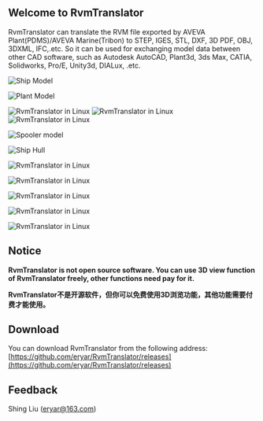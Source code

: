 ## Welcome to RvmTranslator
RvmTranslator can translate the RVM file exported by AVEVA Plant(PDMS)/AVEVA Marine(Tribon) to STEP, IGES, STL, DXF, 3D PDF, OBJ, 3DXML, IFC,.etc. So it can be used for exchanging model data between other CAD software, such as Autodesk AutoCAD, Plant3d, 3ds Max, CATIA, Solidworks, Pro/E, Unity3d, DIALux, .etc.

![Ship Model](https://img2020.cnblogs.com/blog/534255/202005/534255-20200506172032261-268769813.png)

![Plant Model](https://img2020.cnblogs.com/blog/534255/202005/534255-20200506172102410-137025943.png)

![RvmTranslator in Linux](https://img2018.cnblogs.com/blog/534255/201906/534255-20190624191135722-1068408374.png)
![RvmTranslator in Linux](https://img2018.cnblogs.com/blog/534255/201906/534255-20190624191204848-247420174.png)
![RvmTranslator in Linux](https://img2018.cnblogs.com/blog/534255/201906/534255-20190624191228538-353739672.png)

![Spooler model](https://github.com/eryar/RvmTranslator/blob/master/1.png)

![Ship Hull](https://github.com/eryar/RvmTranslator/blob/master/2.png)

![RvmTranslator in Linux](https://github.com/eryar/RvmTranslator/blob/master/3.png)

![RvmTranslator in Linux](https://github.com/eryar/RvmTranslator/blob/master/4.png)

![RvmTranslator in Linux](https://github.com/eryar/RvmTranslator/blob/master/5.png)

![RvmTranslator in Linux](https://github.com/eryar/RvmTranslator/blob/master/6.png)

![RvmTranslator in Linux](https://github.com/eryar/RvmTranslator/blob/master/7.png)

## Notice
**RvmTranslator is not open source software. You can use 3D view function of RvmTranslator freely, other functions need pay for it.**

**RvmTranslator不是开源软件，但你可以免费使用3D浏览功能，其他功能需要付费才能使用。**

## Download
You can download RvmTranslator from the following address:
[https://github.com/eryar/RvmTranslator/releases](https://github.com/eryar/RvmTranslator/releases)

## Feedback
Shing Liu (eryar@163.com)

